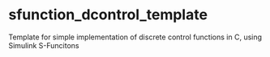# sfunction_dcontrol_template
Template for simple implementation of discrete control functions in C, using Simulink S-Funcitons
